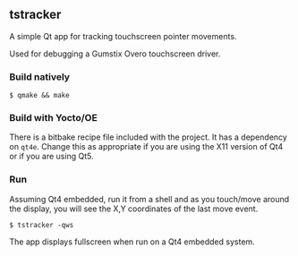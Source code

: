 ## tstracker

A simple Qt app for tracking touchscreen pointer movements.

Used for debugging a Gumstix Overo touchscreen driver.

### Build natively

    $ qmake && make
     

### Build with Yocto/OE

There is a bitbake recipe file included with the project.
It has a dependency on `qt4e`. Change this as appropriate if you
are using the X11 version of Qt4 or if you are using Qt5.

### Run

Assuming Qt4 embedded, run it from a shell and as you touch/move around
the display, you will see the X,Y coordinates of the last move event.

    $ tstracker -qws

The app displays fullscreen when run on a Qt4 embedded system.

